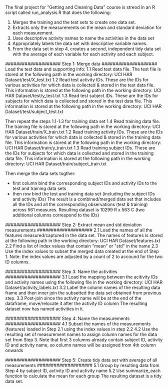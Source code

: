 The final project for "Getting and Cleaning Data" course is streod in an R script called run_analysis.R that does the following: 
1. Merges the training and the test sets to create one data set.
2. Extracts only the measurements on the mean and standard deviation for each measurement. 
3. Uses descriptive activity names to name the activities in the data set
4. Appropriately labels the data set with descriptive variable names. 
5. From the data set in step 4, creates a second, independent tidy data set with the average of each variable for each activity and each subject.

####################
Step 1: Merge data
####################
Load the test data and supporting info:
1.1 Read test data file. The test file is stored at the following path in the working directory: UCI HAR Dataset/test/X_test.txt
1.2 Read test activity IDs. These are the IDs for various activities for which data is collected & stored in the test data file. This information is stored at the following path in the working directory: UCI HAR Dataset/test/y_test.txt
1.3 Read test subject IDs. These are the IDs for subjects for which data is collected and stored in the test data file. This information is stored at the following path in the working directory: UCI HAR Dataset/test/subject_test.txt

Then repeat the steps 1.1-1.3 for training data set
1.4 Read training data file. The training file is stored at the following path in the working directory: UCI HAR Dataset/train/X_train.txt
1.2 Read training activity IDs. These are the IDs for various activities for which data is collected & stored in the training data file. This information is stored at the following path in the working directory: UCI HAR Dataset/train/y_train.txt
1.3 Read training subject IDs. These are the IDs for subjects for which data is collected and stored in the training data file. This information is stored at the following path in the working directory: UCI HAR Dataset/train/subject_train.txt

Then merge the data sets togther:
- first column bind the corresponding subject IDs and activity IDs to the test and training data sets
- then row bind the test and training data set (including the subject IDs and activity IDs)
The result is a combined/merged data set that includes all the IDs and all the corresponding observations (test & training) across 561 measures. Resulting dataset is 10299 R x 563 C (two additional columns correspond to the IDs)

####################
Step 2: Extract mean and std deviation measurements
####################
2.1 Load the names of all the features measured/captured in the data set. The names of features is stored at the following path in the working directory: UCI HAR Dataset/features.txt
2.2 Find a list of index values that contain "mean" or "std" in the name
2.3 Use the index values to subset the merged data created at the end of Step 1. 
Note: the index values are adjusted by a count of 2 to accound for the two ID columns.

####################
Step 3: Name the activities
####################
3.1 Load the mapping between the acitivity IDs and activity names using the following file in the working directory: UCI HAR Dataset/activity_labels.txt
3.2 Label the column names of the resulting data frame and then inner join the subsetted the data set obtained from previous step.
3.3 Post-join since the activity name will be at the end of the dataframe, move/relocate it after the activity ID column
The resulting dataset now has named activities in it.

####################
Step 4: Name the measurements
####################
4.1 Subset the names of the measurements (features) loaded in Step 2.1 using the index values in step 2.2
4.2 Use the resulting set of measurement names to assign column names for the data set from Step 3. Note that first 3 columns already contain subject ID, activity ID and activity name, so column names will be assigned from 4th column onwards

####################
Step 5: Create tidy data set with average of all measurements
####################
5.1 Group by resulting data from Step 4 by subject ID, activity ID and activity name
5.2 Use summarize_each function to calculate the mean for each group
The resulting dataset is a tidy data set.
